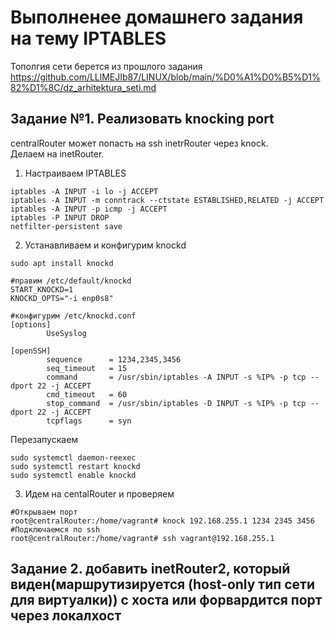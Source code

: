 # Выполненее домашнего задания на тему IPTABLES
Тополгия сети берется из прошлого задания   https://github.com/LLlMEJIb87/LINUX/blob/main/%D0%A1%D0%B5%D1%82%D1%8C/dz_arhitektura_seti.md    
## Задание №1. Реализовать knocking port
centralRouter может попасть на ssh inetrRouter через knock.     
Делаем на inetRouter.
1. Настраиваем IPTABLES
```
iptables -A INPUT -i lo -j ACCEPT
iptables -A INPUT -m conntrack --ctstate ESTABLISHED,RELATED -j ACCEPT
iptables -A INPUT -p icmp -j ACCEPT
iptables -P INPUT DROP
netfilter-persistent save
```
2. Устанавливаем и конфигурим knockd
```
sudo apt install knockd

#правим /etc/default/knockd
START_KNOCKD=1
KNOCKD_OPTS="-i enp0s8"

#конфигурим /etc/knockd.conf
[options]
        UseSyslog

[openSSH]
        sequence      = 1234,2345,3456
        seq_timeout   = 15
        command       = /usr/sbin/iptables -A INPUT -s %IP% -p tcp --dport 22 -j ACCEPT
        cmd_timeout   = 60
        stop_command  = /usr/sbin/iptables -D INPUT -s %IP% -p tcp --dport 22 -j ACCEPT
        tcpflags      = syn
```
Перезапускаем
```
sudo systemctl daemon-reexec
sudo systemctl restart knockd
sudo systemctl enable knockd
```
3. Идем на centalRouter и проверяем
```
#Открываем порт
root@centralRouter:/home/vagrant# knock 192.168.255.1 1234 2345 3456
#Подключаемся по ssh
root@centralRouter:/home/vagrant# ssh vagrant@192.168.255.1
```
## Задание 2. добавить inetRouter2, который виден(маршрутизируется (host-only тип сети для виртуалки)) с хоста или форвардится порт через локалхост
